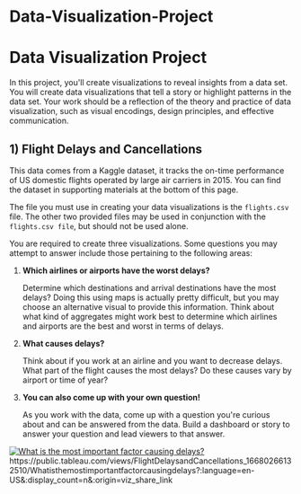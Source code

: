 # Data-Visualization-Project
<div class="css-2ufsf9"><h1 class="chakra-heading css-1igm2gp">Data Visualization Project</h1><p class="chakra-text css-w6pgo2"></p></div>
<p>In this project, you'll create visualizations to reveal insights from a data set. You will create data visualizations that tell a story or highlight patterns in the data set. Your work should be a reflection of the theory and practice of data visualization, such as visual encodings, design principles, and effective communication.</p>
 <h2 id="1-flight-delays-and-cancellations">1) Flight Delays and Cancellations</h2>
 <p>This data comes from a Kaggle dataset, it tracks the on-time performance of US domestic flights operated by large air carriers in 2015. You can find the dataset in supporting materials at the bottom of this page.</p>
 <p>The file you must use in creating your data visualizations is the <code>flights.csv</code> file. The other two provided files may be used in conjunction with the <code>flights.csv file</code>, but should not be used alone.</p>
 <p>You are required to create three visualizations. Some questions you may attempt to answer include those pertaining to the following areas:</p>
 <ol>
<li><p><strong>Which airlines or airports have the worst delays?</strong></p>
<p>Determine which destinations and arrival destinations have the most delays? Doing this using maps is actually pretty difficult, but you may choose an alternative visual to provide this information. Think about what kind of aggregates might work best to determine which airlines and airports are the best and worst in terms of delays.</p>
</li>
<li><p><strong>What causes delays?</strong></p>
<p>Think about if you work at an airline and you want to decrease delays. What part of the flight causes the most delays? Do these causes vary by airport or time of year?</p>
</li>
<li><p><strong>You can also come up with your own question!</strong></p>
<p>As you work with the data, come up with a question you're curious about and can be answered from the data. Build a dashboard or story to answer your question and lead viewers to that answer.</p>
</li>
</ol>


<div class='tableauPlaceholder' id='viz1675030189434' style='position: relative'><noscript><a href='#'><img alt='What is the most important factor  causing delays? ' src='https:&#47;&#47;public.tableau.com&#47;static&#47;images&#47;Fl&#47;FlightDelaysandCancellations_16680266132510&#47;Whatisthemostimportantfactorcausingdelays&#47;1_rss.png' style='border: none' /></a></noscript><object class='tableauViz'  style='display:none;'><param name='host_url' value='https%3A%2F%2Fpublic.tableau.com%2F' /> <param name='embed_code_version' value='3' /> <param name='site_root' value='' /><param name='name' value='FlightDelaysandCancellations_16680266132510&#47;Whatisthemostimportantfactorcausingdelays' /><param name='tabs' value='no' /><param name='toolbar' value='yes' /><param name='static_image' value='https:&#47;&#47;public.tableau.com&#47;static&#47;images&#47;Fl&#47;FlightDelaysandCancellations_16680266132510&#47;Whatisthemostimportantfactorcausingdelays&#47;1.png' /> <param name='animate_transition' value='yes' /><param name='display_static_image' value='yes' /><param name='display_spinner' value='yes' /><param name='display_overlay' value='yes' /><param name='display_count' value='yes' /><param name='language' value='en-US' /></object></div>  
https://public.tableau.com/views/FlightDelaysandCancellations_16680266132510/Whatisthemostimportantfactorcausingdelays?:language=en-US&:display_count=n&:origin=viz_share_link

